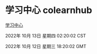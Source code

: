 # 学习中心 colearnhub
[学习中心](http://27.19.33.125:56308/colearnhub/)

2022年 10月 13日 星期四 02:20:02 CST

2022年 10月 12日 星期三 18:20:02 GMT
